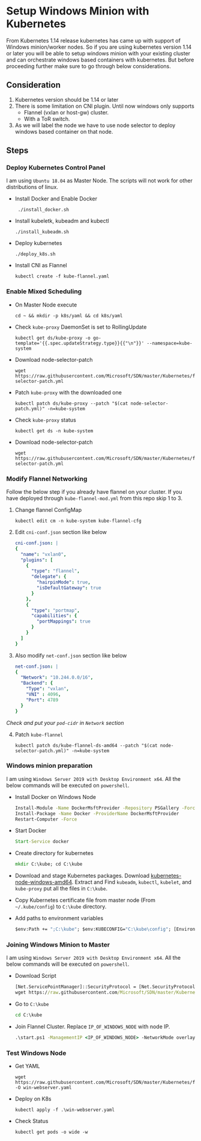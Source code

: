 # Setup Windows Minion with Kubernetes
From Kubernetes 1.14 release kubernetes has came up with support of Windows minion/worker nodes. So if you are using kubernetes version 1.14 or later you will be able to setup windows minion with your existing cluster and can orchestrate windows based containers with kubernetes.
But before proceeding further make sure to go through below considerations.

## Consideration
1. Kubernetes version should be 1.14 or later
2. There is some limitation on CNI plugin. Until now windows only supports
   * Flannel (vxlan or host-gw) cluster.
   * With a ToR switch.
3. As we will label the node we have to use node selector to deploy windows based container on that node.

## Steps
### Deploy Kubernetes Control Panel
I am using `Ubuntu 18.04` as Master Node. The scripts will not work for other distributions of linux.
* Install Docker and Enable Docker
    ```shell
     ./install_docker.sh
    ```
	
* Install kubeletk, kubeadm and kubectl
    ```shell
    ./install_kubeadm.sh
    ```

* Deploy kubernetes
    ```shell
    ./deploy_k8s.sh 
    ```
  
* Install CNI as Flannel
    ```shell
    kubectl create -f kube-flannel.yaml
    ```

###  Enable Mixed Scheduling
* On Master Node execute
    ```shell
    cd ~ && mkdir -p k8s/yaml && cd k8s/yaml
    ```
  
* Check `kube-proxy` DaemonSet is set to RollingUpdate
    ```shell
    kubectl get ds/kube-proxy -o go-template='{{.spec.updateStrategy.type}}{{"\n"}}' --namespace=kube-system
    ```
  
* Download node-selector-patch
    ```shell
    wget https://raw.githubusercontent.com/Microsoft/SDN/master/Kubernetes/flannel/l2bridge/manifests/node-selector-patch.yml
    ```
  
* Patch `kube-proxy` with the downloaded one
    ```shell
    kubectl patch ds/kube-proxy --patch "$(cat node-selector-patch.yml)" -n=kube-system
    ```
  
* Check `kube-proxy` status
    ```shell
    kubectl get ds -n kube-system
    ```
  
* Download node-selector-patch
    ```shell
    wget https://raw.githubusercontent.com/Microsoft/SDN/master/Kubernetes/flannel/l2bridge/manifests/node-selector-patch.yml
    ```

###  Modify Flannel Networking
Follow the below step if you already have flannel on your cluster. If you have deployed through `kube-flannel-mod.yml` from this repo skip 1 to 3.
1. Change flannel ConfigMap
    ```shell
    kubectl edit cm -n kube-system kube-flannel-cfg
    ```
  
2. Edit `cni-conf.json` section like below
    ```yaml
    cni-conf.json: |
    {
      "name": "vxlan0",
      "plugins": [
        {
          "type": "flannel",
          "delegate": {
            "hairpinMode": true,
            "isDefaultGateway": true
          }
        },
        {
          "type": "portmap",
          "capabilities": {
            "portMappings": true
          }
        }
      ]
    }
    ```
  
3. Also modify `net-conf.json` section like below
    ```yaml
    net-conf.json: |
    {
      "Network": "10.244.0.0/16",
      "Backend": {
        "Type": "vxlan",
        "VNI" : 4096,
        "Port": 4789
      }
    }
    ```
  *Check and put your `pod-cidr` in `Network` section*
  
4. Patch `kube-flannel`
    ```shell
    kubectl patch ds/kube-flannel-ds-amd64 --patch "$(cat node-selector-patch.yml)" -n=kube-system
    ```

###  Windows minion preparation
I am using `Windows Server 2019 with Desktop Environment x64`. All the below commands will be executed on `powershell`.
* Install Docker on Windows Node
    ```bat
    Install-Module -Name DockerMsftProvider -Repository PSGallery -Force
    Install-Package -Name Docker -ProviderName DockerMsftProvider
    Restart-Computer -Force
    ```

* Start Docker
    ```bat
    Start-Service docker
    ```

* Create directory for kubernetes
    ```bat
    mkdir C:\kube; cd C:\kube
    ```
  
* Download and stage Kubernetes packages. Download [kubernetes-node-windows-amd64](https://dl.k8s.io/v1.15.6/kubernetes-node-windows-amd64.tar.gz). Extract and Find `kubeadm`, `kubectl`, `kubelet`, and `kube-proxy` put all the files in `C:\kube`.

* Copy Kubernetes certificate file from master node (From `~/.kube/config`) to `C:\kube` directory.

* Add paths to environment variables
    ```bat
    $env:Path += ";C:\kube"; $env:KUBECONFIG="C:\kube\config"; [Environment]::SetEnvironmentVariable("Path", $env:Path + ";C:\kube", [EnvironmentVariableTarget]::Machine); [Environment]::SetEnvironmentVariable("KUBECONFIG", "C:\kube\config", [EnvironmentVariableTarget]::User)
    ```

###  Joining Windows Minion to Master
I am using `Windows Server 2019 with Desktop Environment x64`. All the below commands will be executed on `powershell`.
* Download Script
    ```bat
    [Net.ServicePointManager]::SecurityProtocol = [Net.SecurityProtocolType]::Tls12
    wget https://raw.githubusercontent.com/Microsoft/SDN/master/Kubernetes/flannel/start.ps1 -o c:\k\start.ps1
    ```

* Go to `C:\kube`
    ```bat
    cd C:\kube
    ```

* Join Flannel Cluster. Replace `IP_OF_WINDOWS_NODE` with node IP.
    ```bat
    .\start.ps1 -ManagementIP <IP_OF_WINDOWS_NODE> -NetworkMode overlay -InterfaceName Ethernet -Verbose

###  Test Windows Node
* Get YAML
    ```shell
    wget https://raw.githubusercontent.com/Microsoft/SDN/master/Kubernetes/flannel/l2bridge/manifests/simpleweb.yml -O win-webserver.yaml
    ```

* Deploy on K8s
    ```shell
    kubectl apply -f .\win-webserver.yaml
    ```

* Check Status
    ```shell
    kubectl get pods -o wide -w
    ```
